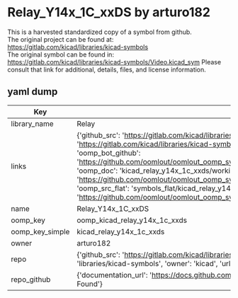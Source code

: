 # Relay_Y14x_1C_xxDS by arturo182  
This is a harvested standardized copy of a symbol from github.  
The original project can be found at:  
https://gitlab.com/kicad/libraries/kicad-symbols  
The original symbol can be found in:
https://gitlab.com/kicad/libraries/kicad-symbols/Video.kicad_sym
Please consult that link for additional, details, files, and license information.  
## yaml dump  
| Key | Value |  
| --- | --- |  
| library_name | Relay |  
| links | {'github_src': 'https://gitlab.com/kicad/libraries/kicad-symbols/Video.kicad_sym', 'github_src_repo': 'https://gitlab.com/kicad/libraries/kicad-symbols', 'oomp_bot': 'kicad_relay_y14x_1c_xxds/working', 'oomp_bot_github': 'https://github.com/oomlout/oomlout_oomp_symbol_bot/tree/main/kicad_relay_y14x_1c_xxds/working', 'oomp_doc': 'kicad_relay_y14x_1c_xxds/working', 'oomp_doc_github': 'https://github.com/oomlout/oomlout_oomp_symbol_doc/tree/main/kicad_relay_y14x_1c_xxds/working', 'oomp_src_flat': 'symbols_flat/kicad_relay_y14x_1c_xxds/working', 'oomp_src_flat_github': 'https://github.com/oomlout/oomlout_oomp_symbol_src/tree/main/kicad_relay_y14x_1c_xxds/working'} |  
| name | Relay_Y14x_1C_xxDS |  
| oomp_key | oomp_kicad_relay_y14x_1c_xxds |  
| oomp_key_simple | kicad_relay_y14x_1c_xxds |  
| owner | arturo182 |  
| repo | {'github_src': 'https://gitlab.com/kicad/libraries/kicad-symbols/Video.kicad_sym', 'name': 'libraries/kicad-symbols', 'owner': 'kicad', 'url': 'https://gitlab.com/kicad/libraries/kicad-symbols'} |  
| repo_github | {'documentation_url': 'https://docs.github.com/rest/repos/repos#get-a-repository', 'message': 'Not Found'} |  

